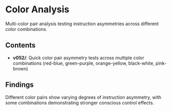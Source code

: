 # Color Analysis

Multi-color pair analysis testing instruction asymmetries across different color combinations.

## Contents

- **v052/**: Quick color pair asymmetry tests across multiple color combinations (red-blue, green-purple, orange-yellow, black-white, pink-brown)

## Findings

Different color pairs show varying degrees of instruction asymmetry, with some combinations demonstrating stronger conscious control effects.